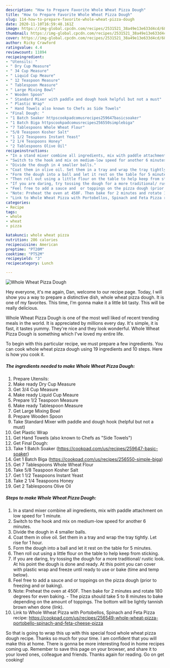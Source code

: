 ```yaml
---
description: "How to Prepare Favorite Whole Wheat Pizza Dough"
title: "How to Prepare Favorite Whole Wheat Pizza Dough"
slug: 114-how-to-prepare-favorite-whole-wheat-pizza-dough
date: 2020-11-10T16:59:48.161Z
image: https://img-global.cpcdn.com/recipes/2531521_38a49e13e633d4cd/680x482cq70/whole-wheat-pizza-dough-recipe-main-photo.jpg
thumbnail: https://img-global.cpcdn.com/recipes/2531521_38a49e13e633d4cd/680x482cq70/whole-wheat-pizza-dough-recipe-main-photo.jpg
cover: https://img-global.cpcdn.com/recipes/2531521_38a49e13e633d4cd/680x482cq70/whole-wheat-pizza-dough-recipe-main-photo.jpg
author: Ricky Crawford
ratingvalue: 4.4
reviewcount: 11894
recipeingredient:
- "Utensils: "
- " Dry Cup Measure"
- " 34 Cup Measure"
- " Liquid Cup Meaure"
- " 12 Teaspoon Measure"
- " Tablespoon Measure"
- " Large Mixing Bowl"
- " Wooden Spoon"
- " Standard Mixer with paddle and dough hook helpful but not a must"
- " Plastic Wrap"
- " Hand Towels also known to Chefs as Side Towels"
- "Final Dough: "
- "1 Batch Soaker httpscookpadcomusrecipes259647basicsoaker"
- "1 Batch Biga httpscookpadcomusrecipes256550simplebiga"
- "7 Tablespoons Whole Wheat Flour"
- "5/8 Teaspoon Kosher Salt"
- "1 1/2 Teaspoons Instant Yeast"
- "2 1/4 Teaspoons Honey"
- "2 Tablespoons Olive Oil"
recipeinstructions:
- "In a stand mixer combine all ingredients, mix with paddle attachment on low speed for 1 minute."
- "Switch to the hook and mix on medium-low speed for another 6 minutes."
- "Divide the dough in 4 smaller balls."
- "Coat them in olive oil. Set them in a tray and wrap the tray tightly. Let rise for 1 hour."
- "Form the dough into a ball and let it rest on the table for 5 minutes."
- "Then roll out using a little flour on the table to help keep from sticking."
- "If you are daring, try tossing the dough for a more traditional/ rustic look. At his point the dough is done and ready. At this point you can cover with plastic wrap and freeze until ready to use or bake (time and temp below)."
- "Feel free to add a sauce and  or toppings on the pizza dough (prior to freezing and or baking)."
- "Note: Preheat the oven at 450F. Then bake for 2 minutes and rotate 180 degrees for even baking. The pizza should take 5 to 8 minutes to bake depending on the amount of toppings. The bottom will be lightly tannish brown when done (link)."
- "Link to Whole Wheat Pizza with Portobellos, Spinach and Feta Pizza recipe: https://cookpad.com/us/recipes/256549-whole-wheat-pizza-portobello-spinach-and-feta-cheese-pizza"
categories:
- Recipe
tags:
- whole
- wheat
- pizza

katakunci: whole wheat pizza 
nutrition: 286 calories
recipecuisine: American
preptime: "PT20M"
cooktime: "PT52M"
recipeyield: "3"
recipecategory: Lunch

---
```



![Whole Wheat Pizza Dough](https://img-global.cpcdn.com/recipes/2531521_38a49e13e633d4cd/680x482cq70/whole-wheat-pizza-dough-recipe-main-photo.jpg)

Hey everyone, it's me again, Dan, welcome to our recipe page. Today, I will show you a way to prepare a distinctive dish, whole wheat pizza dough. It is one of my favorites. This time, I'm gonna make it a little bit tasty. This will be really delicious.



Whole Wheat Pizza Dough is one of the most well liked of recent trending meals in the world. It is appreciated by millions every day. It's simple, it is fast, it tastes yummy. They're nice and they look wonderful. Whole Wheat Pizza Dough is something which I've loved my entire life.


To begin with this particular recipe, we must prepare a few ingredients. You can cook whole wheat pizza dough using 19 ingredients and 10 steps. Here is how you cook it.

<!--inarticleads1-->

##### The ingredients needed to make Whole Wheat Pizza Dough:

1. Prepare Utensils: 
1. Make ready  Dry Cup Measure
1. Get  3/4 Cup Measure
1. Make ready  Liquid Cup Meaure
1. Prepare  1/2 Teaspoon Measure
1. Make ready  Tablespoon Measure
1. Get  Large Mixing Bowl
1. Prepare  Wooden Spoon
1. Take  Standard Mixer with paddle and dough hook (helpful but not a must)
1. Get  Plastic Wrap
1. Get  Hand Towels (also known to Chefs as &#34;Side Towels&#34;)
1. Get Final Dough: 
1. Take 1 Batch Soaker (https://cookpad.com/us/recipes/259647-basic-soaker)
1. Get 1 Batch Biga (https://cookpad.com/us/recipes/256550-simple-biga)
1. Get 7 Tablespoons Whole Wheat Flour
1. Take 5/8 Teaspoon Kosher Salt
1. Get 1 1/2 Teaspoons Instant Yeast
1. Take 2 1/4 Teaspoons Honey
1. Get 2 Tablespoons Olive Oil




<!--inarticleads2-->

##### Steps to make Whole Wheat Pizza Dough:

1. In a stand mixer combine all ingredients, mix with paddle attachment on low speed for 1 minute.
1. Switch to the hook and mix on medium-low speed for another 6 minutes.
1. Divide the dough in 4 smaller balls.
1. Coat them in olive oil. Set them in a tray and wrap the tray tightly. Let rise for 1 hour.
1. Form the dough into a ball and let it rest on the table for 5 minutes.
1. Then roll out using a little flour on the table to help keep from sticking.
1. If you are daring, try tossing the dough for a more traditional/ rustic look. At his point the dough is done and ready. At this point you can cover with plastic wrap and freeze until ready to use or bake (time and temp below).
1. Feel free to add a sauce and  or toppings on the pizza dough (prior to freezing and or baking).
1. Note: Preheat the oven at 450F. Then bake for 2 minutes and rotate 180 degrees for even baking. - The pizza should take 5 to 8 minutes to bake depending on the amount of toppings. The bottom will be lightly tannish brown when done (link).
1. Link to Whole Wheat Pizza with Portobellos, Spinach and Feta Pizza recipe: https://cookpad.com/us/recipes/256549-whole-wheat-pizza-portobello-spinach-and-feta-cheese-pizza




So that is going to wrap this up with this special food whole wheat pizza dough recipe. Thanks so much for your time. I am confident that you will make this at home. There is gonna be more interesting food in home recipes coming up. Remember to save this page on your browser, and share it to your loved ones, colleague and friends. Thanks again for reading. Go on get cooking!
